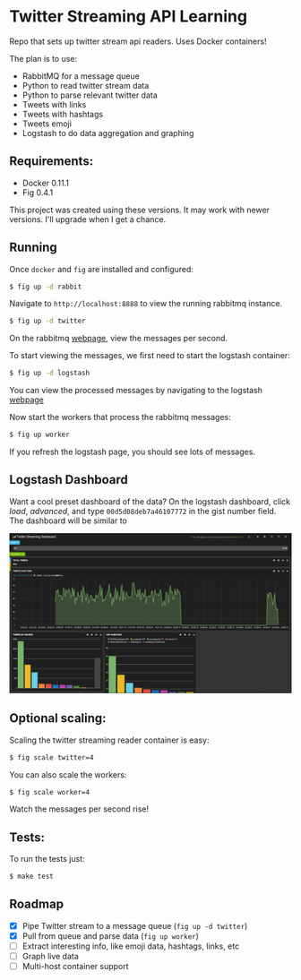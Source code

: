Twitter Streaming API Learning
==============================

Repo that sets up twitter stream api readers. Uses
Docker containers!

The plan is to use:

* RabbitMQ for a message queue
* Python to read twitter stream data
* Python to parse relevant twitter data
 * Tweets with links
 * Tweets with hashtags
 * Tweets emoji
* Logstash to do data aggregation and graphing

Requirements:
-------------

* Docker 0.11.1
* Fig 0.4.1

This project was created using these versions. It may
work with newer versions. I'll upgrade when I get a chance.

Running
-------

Once `docker` and `fig` are installed and configured:

```bash
$ fig up -d rabbit
```

Navigate to `http://localhost:8888` to view the running
rabbitmq instance.

```bash
$ fig up -d twitter
```

On the rabbitmq [webpage](http://localhost:15672), view the messages per second.

To start viewing the messages, we first need to start the logstash container:

```bash
$ fig up -d logstash
```

You can view the processed messages by navigating to the logstash [webpage](http://localhost:9292/index.html#/dashboard/file/logstash.json)

Now start the workers that process the rabbitmq messages:

```bash
$ fig up worker
```

If you refresh the logstash page, you should see lots of messages.

Logstash Dashboard
------------------

Want a cool preset dashboard of the data? On the logstash dashboard, click _load_, _advanced_, and type `00d5d08deb7a46107772`
in the gist number field. The dashboard will be similar to

![dashboard image](static/dashboard.png)

Optional scaling:
-----------------

Scaling the twitter streaming reader container is easy:

```bash
$ fig scale twitter=4
```

You can also scale the workers:

```bash
$ fig scale worker=4
```

Watch the messages per second rise!

Tests:
------

To run the tests just:

```bash
$ make test
```

Roadmap
-------

 - [x] Pipe Twitter stream to a message queue (`fig up -d twitter`)
 - [x] Pull from queue and parse data (`fig up worker`)
 - [ ] Extract interesting info, like emoji data, hashtags, links, etc
 - [ ] Graph live data
 - [ ] Multi-host container support
